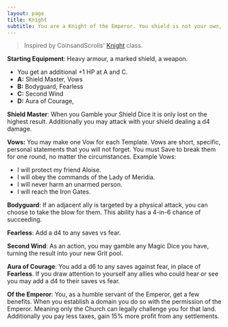 ```yaml
---
layout: page
title: Knight
subtitle: You are a Knight of the Emperor. You shield is not your own, your armor is your companions, and your blade cuts only the wicked. Where a mercenary fights, you guard. When a soldier follows, you command.
---
```

>Inspired by CoinsandScrolls' [Knight](https://coinsandscrolls.blogspot.com/2018/06/osr-iron-gates-merchants-hunters-and.html) class.

**Starting Equipment**: Heavy armour, a marked shield, a weapon.

- You get an additional +1 HP at A and C.
- **A:** Shield Master, Vows
- **B:** Bodyguard, Fearless
- **C:** Second Wind
- **D:** Aura of Courage, 

**Shield Master**: When you Gamble your Shield Dice it is only lost on the highest result. Additionally you may attack with your shield dealing a d4 damage.

**Vows:** You may make one Vow for each Template. Vows are short, specific, personal statements that you will not forget. You must Save to break them for one round, no matter the circumstances. Example Vows:
- I will protect my friend Aloise.
- I will obey the commands of the Lady of Meridia.
- I will never harm an unarmed person.
- I will reach the Iron Gates.

**Bodyguard**: If an adjacent ally is targeted by a physical attack, you can choose to take the blow for them. This ability has a 4-in-6 chance of succeeding.

**Fearless**: Add a d4 to any saves vs fear.

**Second Wind**: As an action, you may gamble any Magic Dice you have, turning the result into your new Grit pool.

**Aura of Courage**: You add a d6 to any saves against fear, in place of **Fearless**. If you draw attention to yourself any allies who could hear or see you may add a d4 to their saves vs fear.

**Of the Emperor**: You, as a humble servant of the Emperor, get a few benefits. When you establish a domain you do so with the permission of the Emperor. Meaning only the Church can legally challenge you for that land. Additionally you pay less taxes, gain 15% more profit from any settlements.